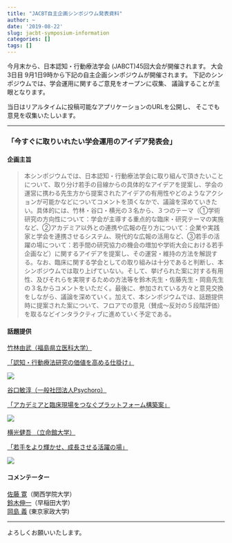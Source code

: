 ```yaml
---
title: "JACBT自主企画シンポジウム発表資料"
author: ~
date: '2019-08-22'
slug: jacbt-symposium-information
categories: []
tags: []
---
```




今月末から、日本認知・行動療法学会 (JABCT)45回大会が開催されます。
大会3日目 9月1日9時から下記の自主企画シンポジウムが開催されます。
下記のシンポジウムでは、学会運用に関するご意見をオープンに収集、
議論することが主眼となります。  

当日はリアルタイムに投稿可能なアプリケーションのURLを公開し、
そこでも意見を収集いたしいます。


-----

### 「今すぐに取りいれたい学会運用のアイデア発表会」

#### 企画主旨

> 本シンポジウムでは、日本認知・行動療法学会に取り組んで頂きたいことについて、取り分け若手の目線からの具体的なアイデアを提案し、学会の運営に携わる先生方から提案されたアイデアの有用性やどのようなアクションが可能かなどについてコメントを頂くなかで、議論を深めていきたい。具体的には、竹林・谷口・横光の３名から、３つのテーマ（①学術研究の方向性について：学会が主導する重点的な臨床・研究テーマの実施など、②アカデミア以外との連携や広報の在り方について：企業や実践家と学会を連携させるシステム、現代的な広報の活用など、③若手の活躍の場について：若手間の研究協力の機会の増加や学術大会における若手企画など）に関するアイデアを提案し、その運営・維持の方法を解説する。なお、臨床に関する学会としての取り組みは十分であると判断し、本シンポジウムでは取り上げていない。そして、挙げられた案に対する有用性、及びそれらを実現するための方法等を鈴木先生・佐藤先生・岡島先生の３名からコメントをいただく。最後に、参加されている方々と意見交換をしながら、議論を深めていく。加えて、本シンポジウムでは、話題提供時に提案された案について、フロアでの意見（賛成～反対の５段階評価）を取るなどインタラクティブに進めていく予定である。

#### 話題提供

[竹林由武（福島県立医科大学）  ](https://ytake2.github.io/Rsite/_site/index.html)  

[「認知・行動療法研究の価値を高める仕掛け」](https://ytake2.github.io/takeblog/post/img/takebayashi.pdf)  


![ ](https://ytake2.github.io/takeblog/post/img/takebayashiTp.png/)  



[谷口敏淳（一般社団法人Psychoro）](https://psychoro.org/)  

[「アカデミアと臨床現場をつなぐプラットフォーム構築案」](https://ytake2.github.io/takeblog/post/img/taniguchi.pdf)  
  
![ ](https://ytake2.github.io/takeblog/post/img/taniguchiTp.png/)  

  
  
  
[横光健吾 （立命館大学）](https://psychoro.org/)  

[「若手をより輝かせ、成長させる活躍の場」](https://ytake2.github.io/takeblog/post/img/yokomitsu.pdf)  

![ ](https://ytake2.github.io/takeblog/post/img/yokomitsuTp.png/)  



#### コメンテーター

[佐藤 寛](http://psysci.kwansei.ac.jp/faculty/sato-hiroshi/)（関西学院大学）  
[鈴木伸一](http://www.f.waseda.jp/ssuzuki/)（早稲田大学）  
[岡島 義](https://behavioral-sleep-sciences-lab.jimdofree.com/) (東京家政大学)  


-----

よろしくお願いいたします。  


